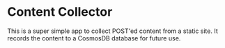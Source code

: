 # Content Collector

This is a super simple app to collect POST'ed content from a static site. It records the content to a CosmosDB database for future use.
